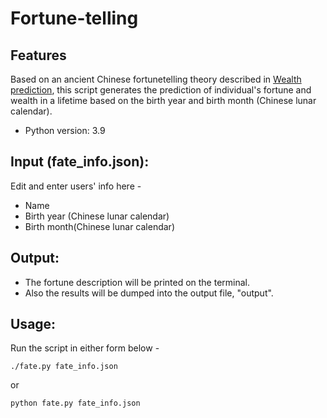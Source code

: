 # **Fortune-telling**

## **Features**
Based on an ancient Chinese fortunetelling theory described in [Wealth prediction](https://kknews.cc/astrology/ov3ze2m.html), this script generates the prediction of individual's fortune and wealth in a lifetime based on the birth year and birth month (Chinese lunar calendar).  
* Python version: 3.9


## **Input (fate_info.json)**:
Edit and enter users' info here -
* Name  
* Birth year (Chinese lunar calendar)  
* Birth month(Chinese lunar calendar)  


## **Output**: 
* The fortune description will be printed on the terminal.
* Also the results will be dumped into the output file, "output".

## **Usage**: 
Run the script in either form below -
```
./fate.py fate_info.json
```
or
```
python fate.py fate_info.json
```